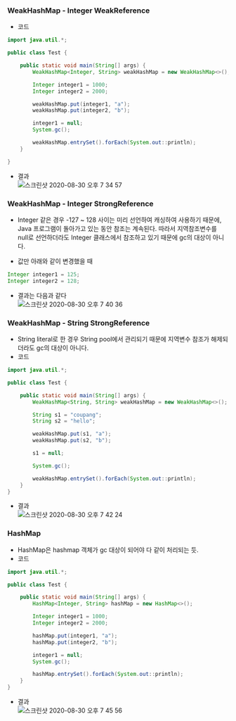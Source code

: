 ### WeakHashMap - Integer WeakReference

- 코드
```java
import java.util.*;

public class Test {

    public static void main(String[] args) {
        WeakHashMap<Integer, String> weakHashMap = new WeakHashMap<>();

        Integer integer1 = 1000;
        Integer integer2 = 2000;

        weakHashMap.put(integer1, "a");
        weakHashMap.put(integer2, "b");

        integer1 = null;
        System.gc();

        weakHashMap.entrySet().forEach(System.out::println);
    }

}
```

- 결과<br>
![스크린샷 2020-08-30 오후 7 34 57](https://user-images.githubusercontent.com/26040955/91656927-e4858a00-eaf7-11ea-99c7-a1414952933b.png)

### WeakHashMap - Integer StrongReference
- Integer 같은 경우 -127 ~ 128 사이는 미리 선언하여 캐싱하여 사용하기 때문에, Java 프로그램이 돌아가고 있는 동안 참조는 계속된다. 따라서 지역참조변수를 null로 선언하더라도 Integer 클래스에서 참조하고 있기 때문에 gc의 대상이 
아니다.

- 값만 아래와 같이 변경했을 때

```java
Integer integer1 = 125;
Integer integer2 = 128;
```
- 결과는 다음과 같다<br>
![스크린샷 2020-08-30 오후 7 40 36](https://user-images.githubusercontent.com/26040955/91657013-ae94d580-eaf8-11ea-92f1-63d4064bc1f6.png)


### WeakHashMap - String StrongReference
- String literal로 한 경우 String pool에서 관리되기 때문에 지역변수 참조가 해제되더라도 gc의 대상이 아니다.
- 코드
```java
import java.util.*;

public class Test {

    public static void main(String[] args) {
        WeakHashMap<String, String> weakHashMap = new WeakHashMap<>();

        String s1 = "coupang";
        String s2 = "hello";

        weakHashMap.put(s1, "a");
        weakHashMap.put(s2, "b");

        s1 = null;

        System.gc();

        weakHashMap.entrySet().forEach(System.out::println);
    }
}
```
- 결과<br>
![스크린샷 2020-08-30 오후 7 42 24](https://user-images.githubusercontent.com/26040955/91657044-eef45380-eaf8-11ea-9520-497b26badfaf.png)


### HashMap

- HashMap은 hashmap 객체가 gc 대상이 되어야 다 같이 처리되는 듯.
- 코드
```java
import java.util.*;

public class Test {

    public static void main(String[] args) {
        HashMap<Integer, String> hashMap = new HashMap<>();

        Integer integer1 = 1000;
        Integer integer2 = 2000;

        hashMap.put(integer1, "a");
        hashMap.put(integer2, "b");

        integer1 = null;
        System.gc();

        hashMap.entrySet().forEach(System.out::println);
    }
}
```
- 결과<br>
![스크린샷 2020-08-30 오후 7 45 56](https://user-images.githubusercontent.com/26040955/91657102-6de98c00-eaf9-11ea-9602-bbd7aa8cd254.png)

